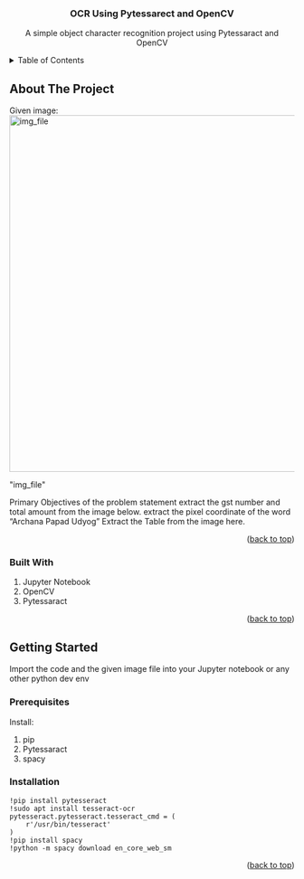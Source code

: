 


<!-- PROJECT SHIELDS -->
<!--
*** I'm using markdown "reference style" links for readability.
*** Reference links are enclosed in brackets [ ] instead of parentheses ( ).
*** See the bottom of this document for the declaration of the reference variables
*** for contributors-url, forks-url, etc. This is an optional, concise syntax you may use.
*** https://www.markdownguide.org/basic-syntax/#reference-style-links
-->




<h3 align="center">OCR Using Pytessarect and OpenCV</h3>

  <p align="center">
    A simple object character recognition project using Pytessaract and OpenCV



<!-- TABLE OF CONTENTS -->
<details>
  <summary>Table of Contents</summary>
  <ol>
    <li>
      <a href="#about-the-project">About The Project</a>
      <ul>
        <li><a href="#built-with">Built With</a></li>
      </ul>
    </li>
    <li>
      <a href="#getting-started">Getting Started</a>
      <ul>
        <li><a href="#prerequisites">Prerequisites</a></li>
        <li><a href="#installation">Installation</a></li>
      </ul>
    </li>
  </ol>
</details>



<!-- ABOUT THE PROJECT -->
## About The Project
Given image:
<img width="631" alt="img_file" src="https://github.com/Vaidehi5Lehekar/AI-ML_Projects/assets/62598069/34546c5c-540b-4f9b-8c20-ed9a0c4df76c">

"img_file"

Primary Objectives of the problem statement
extract the gst number and total amount from the image below. 
extract the pixel coordinate of the word “Archana Papad Udyog” 
Extract the Table from the image here. 

<p align="right">(<a href="#readme-top">back to top</a>)</p>



### Built With
1. Jupyter Notebook
2. OpenCV
3. Pytessaract

<p align="right">(<a href="#readme-top">back to top</a>)</p>



<!-- GETTING STARTED -->
## Getting Started
Import the code and the given image file into your Jupyter notebook or any other python dev env
### Prerequisites
Install:
1. pip
2. Pytessaract
3. spacy


### Installation

```
!pip install pytesseract
!sudo apt install tesseract-ocr
pytesseract.pytesseract.tesseract_cmd = (
    r'/usr/bin/tesseract'
)
!pip install spacy
!python -m spacy download en_core_web_sm
```
<p align="right">(<a href="#readme-top">back to top</a>)</p>


